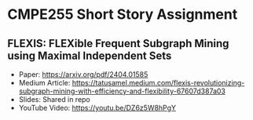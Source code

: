 # CMPE255 Short Story Assignment

## FLEXIS: FLEXible Frequent Subgraph Mining using Maximal Independent Sets

- Paper: https://arxiv.org/pdf/2404.01585
- Medium Article: https://tatusamel.medium.com/flexis-revolutionizing-subgraph-mining-with-efficiency-and-flexibility-67607d387a03
- Slides: Shared in repo
- YouTube Video: https://youtu.be/DZ6z5W8hPgY
